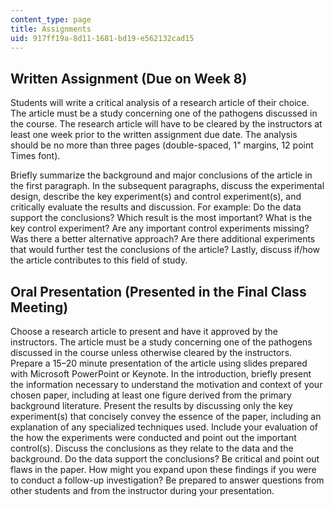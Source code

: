 ```yaml
---
content_type: page
title: Assignments
uid: 917ff19a-8d11-1681-bd19-e562132cad15
---
```


Written Assignment (Due on Week 8)
----------------------------------

Students will write a critical analysis of a research article of their choice. The article must be a study concerning one of the pathogens discussed in the course. The research article will have to be cleared by the instructors at least one week prior to the written assignment due date. The analysis should be no more than three pages (double-spaced, 1" margins, 12 point Times font).

Briefly summarize the background and major conclusions of the article in the first paragraph. In the subsequent paragraphs, discuss the experimental design, describe the key experiment(s) and control experiment(s), and critically evaluate the results and discussion. For example: Do the data support the conclusions? Which result is the most important? What is the key control experiment? Are any important control experiments missing? Was there a better alternative approach? Are there additional experiments that would further test the conclusions of the article? Lastly, discuss if/how the article contributes to this field of study.

Oral Presentation (Presented in the Final Class Meeting)
--------------------------------------------------------

Choose a research article to present and have it approved by the instructors. The article must be a study concerning one of the pathogens discussed in the course unless otherwise cleared by the instructors. Prepare a 15–20 minute presentation of the article using slides prepared with Microsoft PowerPoint or Keynote. In the introduction, briefly present the information necessary to understand the motivation and context of your chosen paper, including at least one figure derived from the primary background literature. Present the results by discussing only the key experiment(s) that concisely convey the essence of the paper, including an explanation of any specialized techniques used. Include your evaluation of the how the experiments were conducted and point out the important control(s). Discuss the conclusions as they relate to the data and the background. Do the data support the conclusions? Be critical and point out flaws in the paper. How might you expand upon these findings if you were to conduct a follow-up investigation? Be prepared to answer questions from other students and from the instructor during your presentation.